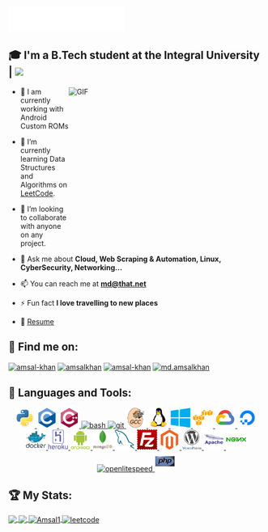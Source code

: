 <img src="header.svg"></img>

## 🎓 I'm a B.Tech student at the Integral University | ![](https://komarev.com/ghpvc/?username=Amsal1&label=Profile%20views&color=0e75b6&style=flat)
<img align="right" alt="GIF" src="https://github.com/Gapur/Gapur/blob/master/coding.gif?raw=true" width="385" height="290" />

- 🔭  I am currently working with Android Custom ROMs

- 🚀 I’m currently learning Data Structures and Algorithms on [LeetCode](https://leetcode.com/AmsalKhan).

- 👯 I’m looking to collaborate with anyone on any project.

- 💬 Ask me about **Cloud, Web Scraping & Automation, Linux, CyberSecurity, Networking...**

- 📫 You can reach me at **md@that.net**

- ⚡ Fun fact **I love travelling to new places**

- 📝 [Resume](https://rebrand.ly/AmsalResume)


## :email: Find me on:  
<p align="left">
<a href="https://linkedin.com/in/amsal-khan" target="blank"><img align="center" src="https://raw.githubusercontent.com/rahuldkjain/github-profile-readme-generator/master/src/images/icons/Social/linked-in-alt.svg" alt="amsal-khan" height="30" width="40" /></a>
<a href="https://instagram.com/amsalkhan" target="blank"><img align="center" src="https://raw.githubusercontent.com/rahuldkjain/github-profile-readme-generator/master/src/images/icons/Social/instagram.svg" alt="amsalkhan" height="30" width="40" /></a>
<a href="https://stackoverflow.com/users/9513172/amsal-khan" target="blank"><img align="center" src="https://github.com/StackExchange/Stacks-Icons/blob/production/src/Icon/LogoGlyph.svg" alt="amsal-khan" height="30" width="40" /></a>
<a href="https://facebook.com/md.amsalkhan" target="blank"><img align="center" src="https://raw.githubusercontent.com/rahuldkjain/github-profile-readme-generator/master/src/images/icons/Social/facebook.svg" alt="md.amsalkhan" height="30" width="40" /></a>
</p>

## 🧰 Languages and Tools:
<p align="center"> <a href="https://www.python.org" target="_blank"> <img src="https://raw.githubusercontent.com/devicons/devicon/master/icons/python/python-original.svg" alt="python" width="40" height="40"/> </a> <a href="https://www.cprogramming.com/" target="_blank"> <img src="https://raw.githubusercontent.com/devicons/devicon/master/icons/c/c-original.svg" alt="c" width="40" height="40"/> </a> <a href="https://www.w3schools.com/cpp/" target="_blank"> <img src="https://raw.githubusercontent.com/devicons/devicon/master/icons/cplusplus/cplusplus-original.svg" alt="cplusplus" width="40" height="40"/> </a> <a href="https://www.gnu.org/software/bash/" target="_blank"> <img src="https://www.vectorlogo.zone/logos/gnu_bash/gnu_bash-icon.svg" alt="bash" width="40" height="40"/> </a> <a href="https://git-scm.com/" target="_blank"> <img src="https://www.vectorlogo.zone/logos/git-scm/git-scm-icon.svg" alt="git" width="40" height="40"/> </a> <a href="https://gcc.gnu.org/" target="_blank"> <img src="https://raw.githubusercontent.com/devicons/devicon/2ae2a900d2f041da66e950e4d48052658d850630/icons/gcc/gcc-original.svg" alt="gcc" width="40" height="40"/> </a> <a href="https://www.kernel.org/" target="_blank"> <img src="https://raw.githubusercontent.com/devicons/devicon/master/icons/linux/linux-original.svg" alt="linux" width="40" height="40"/> </a> <a href="https://www.microsoft.com/en-in/windows" target="_blank"> <img src="https://raw.githubusercontent.com/devicons/devicon/2ae2a900d2f041da66e950e4d48052658d850630/icons/windows8/windows8-original.svg" alt="windows8" width="40" height="40"/> </a> <a href="https://aws.amazon.com/" target="_blank"> <img src="https://raw.githubusercontent.com/devicons/devicon/2ae2a900d2f041da66e950e4d48052658d850630/icons/amazonwebservices/amazonwebservices-original.svg" alt="AWS" width="40" height="40"/> </a> <a href="https://cloud.google.com/" target="_blank"> <img src="https://raw.githubusercontent.com/devicons/devicon/2ae2a900d2f041da66e950e4d48052658d850630/icons/googlecloud/googlecloud-original.svg" alt="gcloud" width="40" height="40"/> </a> <a href="https://www.digitalocean.com/" target="_blank"> <img src="https://raw.githubusercontent.com/devicons/devicon/2ae2a900d2f041da66e950e4d48052658d850630/icons/digitalocean/digitalocean-original.svg" alt="digitalocean" width="40" height="40"/> </a> <a href="https://www.docker.com/" target="_blank"> <img src="https://raw.githubusercontent.com/devicons/devicon/2ae2a900d2f041da66e950e4d48052658d850630/icons/docker/docker-original-wordmark.svg" alt="docker" width="40" height="40"/> </a> <a href="https://www.heroku.com/" target="_blank"> <img src="https://raw.githubusercontent.com/devicons/devicon/2ae2a900d2f041da66e950e4d48052658d850630/icons/heroku/heroku-original-wordmark.svg" alt="heroku" width="40" height="40"/> </a> <a href="https://www.android.com/" target="_blank"> <img src="https://raw.githubusercontent.com/devicons/devicon/2ae2a900d2f041da66e950e4d48052658d850630/icons/android/android-plain-wordmark.svg" alt="android" width="40" height="40"/> </a> <a href="https://www.mongodb.com/" target="_blank"> <img src="https://raw.githubusercontent.com/devicons/devicon/master/icons/mongodb/mongodb-original-wordmark.svg" alt="mongodb" width="40" height="40"/> </a> <a href="https://www.mysql.com/" target="_blank"> <img src="https://raw.githubusercontent.com/devicons/devicon/2ae2a900d2f041da66e950e4d48052658d850630/icons/mysql/mysql-original.svg" alt="mysql" width="40" height="40"/> </a> <a href="https://filezilla-project.org/" target="_blank"> <img src="https://raw.githubusercontent.com/devicons/devicon/2ae2a900d2f041da66e950e4d48052658d850630/icons/filezilla/filezilla-plain.svg" alt="filezilla" width="40" height="40"/> </a> <a href="https://www.magneto.com/" target="_blank"> <img src="https://raw.githubusercontent.com/devicons/devicon/2ae2a900d2f041da66e950e4d48052658d850630/icons/magento/magento-original.svg" alt="magneto" width="40" height="40"/> </a> <a href="https://www.wordpress.org/" target="_blank"> <img src="https://raw.githubusercontent.com/devicons/devicon/2ae2a900d2f041da66e950e4d48052658d850630/icons/wordpress/wordpress-original.svg" alt="wordpress" width="40" height="40"/> </a> <a href="https://www.apache.org/" target="_blank"> <img src="https://raw.githubusercontent.com/devicons/devicon/2ae2a900d2f041da66e950e4d48052658d850630/icons/apache/apache-line-wordmark.svg" alt="apache" width="40" height="40"/> </a> <a href="https://www.nginx.com/" target="_blank"> <img src="https://raw.githubusercontent.com/devicons/devicon/2ae2a900d2f041da66e950e4d48052658d850630/icons/nginx/nginx-original.svg" alt="nginx" width="40" height="40"/> </a> <a href="https://openlitespeed.org/" target="_blank"> <img src="https://svgshare.com/i/aQt.svg" alt="openlitespeed" width="40" height="40"/> </a> <a href="https://www.php.net/" target="_blank"> <img src="https://raw.githubusercontent.com/devicons/devicon/2ae2a900d2f041da66e950e4d48052658d850630/icons/php/php-original.svg" alt="nginx" width="40" height="40"/> </a> </p>

## :trophy: My Stats:
<div>
<a href="https://github-readme-stats.vercel.app/api?username=Amsal1&count_private=true&show_icons=true&locale=en&theme=dracula&hideborder=true">
  <img  align="center" src="https://github-readme-stats.vercel.app/api?username=Amsal1&count_private=true&show_icons=true&locale=en&theme=dracula&hide_border=true" />
</a>
<a href="https://github-readme-stats.vercel.app/api/top-langs/?username=Amsal1&count_private=true&show_icons=true&locale=en&theme=dracula&hide_border=true">
  <img align="center" src="https://github-readme-stats.vercel.app/api/top-langs/?username=Amsal1&count_private=true&show_icons=true&hide=perl&locale=en&theme=dracula&hide_border=true&layout=compact&langs_count=8" />
</a>
<a href="https://github-readme-streak-stats.herokuapp.com/?user=Amsal1&theme=dracula&hide_border=true">
  <img align="center" src="https://github-readme-streak-stats.herokuapp.com/?user=Amsal1&theme=dracula&hide_border=true" alt="Amsal1" />
</a>
<a href="https://leetcode.com/AmsalKhan">
  <img align="center" src="https://leetcode.card.workers.dev/?username=AmsalKhan&style=auto&border=1&extension=activity&font=Times%20New%20Roman" alt="leetcode" />
</a>
</div>

